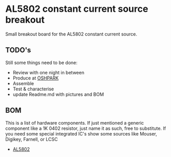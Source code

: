 # AL5802 constant current source breakout
Small breakout board for the AL5802 constant current source.
## TODO's
Still some things need to be done:
* Review with one night in between
* Produce at [OSHPARK](https://oshpark.com/)
* Assemble
* Test & characterise
* update Readme.md with pictures and BOM
## BOM
This is a list of hardware components. If just mentioned a generic component like a 1K 0402 resistor, just name it as such, free to substitute. If you need some special integrated IC's show some sources like Mouser, Digikey, Farnell, or LCSC
* [AL5802](https://lcsc.com/product-detail/LED-Drivers_Diodes-Incorporated-AL5802-7_C129160.html)



